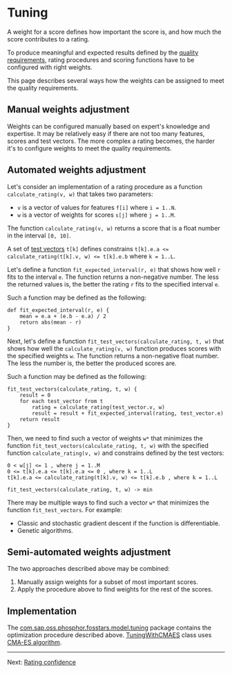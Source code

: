 # Tuning

A weight for a score defines how important the score is,
and how much the score contributes to a rating.

To produce meaningful and expected results defined by the [quality requirements](qa.md),
rating procedures and scoring functions have to be configured with right weights.

This page describes several ways how the weights can be assigned to meet the quality requirements.

## Manual weights adjustment

Weights can be configured manually based on expert's knowledge and expertise.
It may be relatively easy if there are not too many features, scores and test vectors.
The more complex a rating becomes, the harder it's to configure weights to meet the quality requirements.

## Automated weights adjustment

Let's consider an implementation of a rating procedure as a function `calculate_rating(v, w)`
that takes two parameters:

*  `v` is a vector of values for features `f[i]` where `i = 1..N`.
*  `w` is a vector of weights for scores `s[j]` where `j = 1..M`.

The function `calculate_rating(v, w)` returns a score that is a float number in the interval `[0, 10]`.

A set of [test vectors](qa.md) `t[k]` defines constrains `t[k].e.a <= calculate_rating(t[k].v, w) <= t[k].e.b`
where `k = 1..L`.

Let's define a function `fit_expected_interval(r, e)` that shows how well `r` fits to the interval `e`.
The function returns a non-negative number. The less the returned values is,
the better the rating `r` fits to the specified interval `e`.

Such a function may be defined as the following:

```
def fit_expected_interval(r, e) {
    mean = e.a + (e.b - e.a) / 2
    return abs(mean - r)
}
```

Next, let's define a function `fit_test_vectors(calculate_rating, t, w)`
that shows how well the `calculate_rating(v, w)` function produces scores with the specified weights `w`.
The function returns a non-negative float number. The less the number is, the better the produced scores are.

Such a function may be defined as the following:

```
fit_test_vectors(calculate_rating, t, w) {
    result = 0
    for each test_vector from t
        rating = calculate_rating(test_vector.v, w)
        result = result + fit_expected_interval(rating, test_vector.e)
    return result
}
```

Then, we need to find such a vector of weights `w*` that minimizes the function `fit_test_vectors(calculate_rating, t, w)`
with the specified function `calculate_rating(v, w)` and constrains defined by the test vectors:

```
0 < w[j] <= 1 , where j = 1..M
0 <= t[k].e.a <= t[k].e.a <= 0 , where k = 1..L
t[k].e.a <= calculate_rating(t[k].v, w) <= t[k].e.b , where k = 1..L

fit_test_vectors(calculate_rating, t, w) -> min
```

There may be multiple ways to find such a vector `w*` that minimizes the function `fit_test_vectors`.
For example:

*  Classic and stochastic gradient descent if the function is differentiable.
*  Genetic algorithms.

## Semi-automated weights adjustment

The two approaches described above may be combined:

1.  Manually assign weights for a subset of most important scores.
1.  Apply the procedure above to find weights for the rest of the scores.

## Implementation

The [com.sap.oss.phosphor.fosstars.model.tuning](https://github.com/SAP/fosstars-rating-core/tree/master/src/main/java/com/sap/oss/phosphor/fosstars/model/tuning)
package contains the optimization procedure described above.
[TuningWithCMAES](https://github.com/SAP/fosstars-rating-core/blob/master/src/main/java/com/sap/oss/phosphor/fosstars/model/tuning/TuningWithCMAES.java)
class uses [CMA-ES algorithm](https://en.wikipedia.org/wiki/CMA-ES).

---

Next: [Rating confidence](confidence.md)
